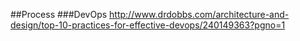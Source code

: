 ##Process
###DevOps
http://www.drdobbs.com/architecture-and-design/top-10-practices-for-effective-devops/240149363?pgno=1

